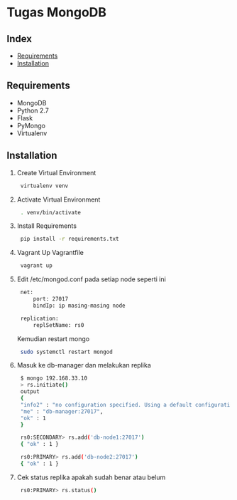 # **Tugas MongoDB**

## **Index**
- [Requirements](#Requirements)
- [Installation](#Installation)

## **Requirements**
- MongoDB
- Python 2.7
- Flask
- PyMongo
- Virtualenv

## **Installation**
1. Create Virtual Environment
   ```sh
    virtualenv venv
    ```
2. Activate Virtual Environment
   ```sh
    . venv/bin/activate
   ```
3. Install Requirements
   ```sh
    pip install -r requirements.txt
   ```
4. Vagrant Up Vagrantfile
   ```sh
    vagrant up
   ```
5. Edit /etc/mongod.conf pada setiap node seperti ini
   ```sh
    net:
        port: 27017
        bindIp: ip masing-masing node

    replication:
        replSetName: rs0
   ``` 
   Kemudian restart mongo
   ```sh
    sudo systemctl restart mongod
   ```
6. Masuk ke db-manager dan melakukan replika
   ```sh
    $ mongo 192.168.33.10
    > rs.initiate()
    output
    {
    "info2" : "no configuration specified. Using a default configuration for the set",
    "me" : "db-manager:27017",
    "ok" : 1
    }

    rs0:SECONDARY> rs.add('db-node1:27017')
    { "ok" : 1 }

    rs0:PRIMARY> rs.add('db-node2:27017')
    { "ok" : 1 }
   ```
7. Cek status replika apakah sudah benar atau belum
   ```sh
    rs0:PRIMARY> rs.status()
   ```